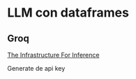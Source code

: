 # LLM con dataframes

## Groq

[The Infrastructure For Inference](https://groq.com/)

Generate de api key


